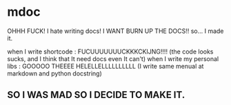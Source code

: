 # mdoc

OHHH FUCK! I hate writing docs!
I WANT BURN UP THE DOCS!!
so... I made it.

when I write shortcode : FUCUUUUUUUCKKKCKIJNG!!!! (the code looks sucks, and I think that It need docs even It can't)
when I write my personal libs : GOOOOO THEEEE HELELLELLLLLLLLLL (I write same menual at markdown and python docstring)

## SO I WAS MAD SO I DECIDE TO MAKE IT.
